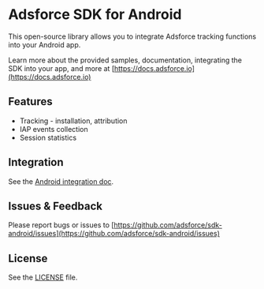 # Adsforce SDK for Android

This open-source library allows you to integrate Adsforce tracking functions into your Android app.

Learn more about the provided samples, documentation, integrating the SDK into your app, and more at [https://docs.adsforce.io](https://docs.adsforce.io)

## Features

* Tracking - installation, attribution
* IAP events collection
* Session statistics

## Integration

See the [Android integration doc](https://github.com/adsforce/sdk-download/tree/master/android). 

## Issues & Feedback

Please report bugs or issues to [https://github.com/adsforce/sdk-android/issues](https://github.com/adsforce/sdk-android/issues)

## License

See the [LICENSE](https://github.com/adsforce/sdk-android/blob/master/LICENSE) file. 
